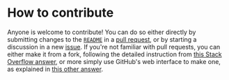 # How to contribute

Anyone is welcome to contribute! You can do so either directly by submitting changes to
the
[`README`](https://github.com/yrCSS/awesome-complex-systems-community/blob/main/README.md)
in a [pull
request](https://github.com/yrCSS/awesome-complex-systems-community/pulls?q=is%3Apr+is%3Aopen+sort%3Aupdated-desc),
or by starting a discussion in a new
[issue](https://github.com/yrCSS/awesome-complex-systems-community/issues?q=is%3Aissue+is%3Aopen+sort%3Aupdated-desc).
If you're not familiar with pull requests, you can either make it from a fork, following
the detailed instruction from [this Stack Overflow
answer](https://stackoverflow.com/a/14680805), or more simply use GitHub's web
interface to make one, as explained in [this other
answer](https://stackoverflow.com/a/61152349).
